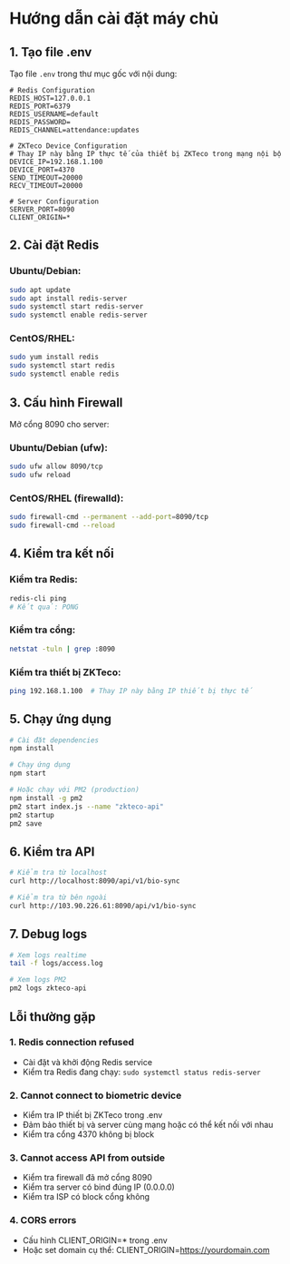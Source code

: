 # Hướng dẫn cài đặt máy chủ

## 1. Tạo file .env

Tạo file `.env` trong thư mục gốc với nội dung:

```env
# Redis Configuration
REDIS_HOST=127.0.0.1
REDIS_PORT=6379
REDIS_USERNAME=default
REDIS_PASSWORD=
REDIS_CHANNEL=attendance:updates

# ZKTeco Device Configuration
# Thay IP này bằng IP thực tế của thiết bị ZKTeco trong mạng nội bộ
DEVICE_IP=192.168.1.100
DEVICE_PORT=4370
SEND_TIMEOUT=20000
RECV_TIMEOUT=20000

# Server Configuration
SERVER_PORT=8090
CLIENT_ORIGIN=*
```

## 2. Cài đặt Redis

### Ubuntu/Debian:

```bash
sudo apt update
sudo apt install redis-server
sudo systemctl start redis-server
sudo systemctl enable redis-server
```

### CentOS/RHEL:

```bash
sudo yum install redis
sudo systemctl start redis
sudo systemctl enable redis
```

## 3. Cấu hình Firewall

Mở cổng 8090 cho server:

### Ubuntu/Debian (ufw):

```bash
sudo ufw allow 8090/tcp
sudo ufw reload
```

### CentOS/RHEL (firewalld):

```bash
sudo firewall-cmd --permanent --add-port=8090/tcp
sudo firewall-cmd --reload
```

## 4. Kiểm tra kết nối

### Kiểm tra Redis:

```bash
redis-cli ping
# Kết quả: PONG
```

### Kiểm tra cổng:

```bash
netstat -tuln | grep :8090
```

### Kiểm tra thiết bị ZKTeco:

```bash
ping 192.168.1.100  # Thay IP này bằng IP thiết bị thực tế
```

## 5. Chạy ứng dụng

```bash
# Cài đặt dependencies
npm install

# Chạy ứng dụng
npm start

# Hoặc chạy với PM2 (production)
npm install -g pm2
pm2 start index.js --name "zkteco-api"
pm2 startup
pm2 save
```

## 6. Kiểm tra API

```bash
# Kiểm tra từ localhost
curl http://localhost:8090/api/v1/bio-sync

# Kiểm tra từ bên ngoài
curl http://103.90.226.61:8090/api/v1/bio-sync
```

## 7. Debug logs

```bash
# Xem logs realtime
tail -f logs/access.log

# Xem logs PM2
pm2 logs zkteco-api
```

## Lỗi thường gặp

### 1. Redis connection refused

- Cài đặt và khởi động Redis service
- Kiểm tra Redis đang chạy: `sudo systemctl status redis-server`

### 2. Cannot connect to biometric device

- Kiểm tra IP thiết bị ZKTeco trong .env
- Đảm bảo thiết bị và server cùng mạng hoặc có thể kết nối với nhau
- Kiểm tra cổng 4370 không bị block

### 3. Cannot access API from outside

- Kiểm tra firewall đã mở cổng 8090
- Kiểm tra server có bind đúng IP (0.0.0.0)
- Kiểm tra ISP có block cổng không

### 4. CORS errors

- Cấu hình CLIENT_ORIGIN=\* trong .env
- Hoặc set domain cụ thể: CLIENT_ORIGIN=https://yourdomain.com
